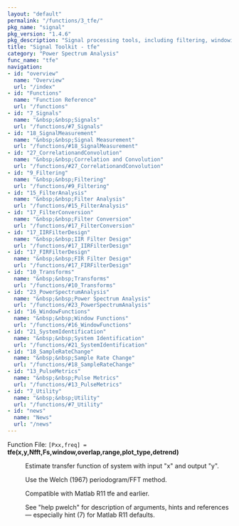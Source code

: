 ```yaml
---
layout: "default"
permalink: "/functions/3_tfe/"
pkg_name: "signal"
pkg_version: "1.4.6"
pkg_description: "Signal processing tools, including filtering, windowing and display functions."
title: "Signal Toolkit - tfe"
category: "Power Spectrum Analysis"
func_name: "tfe"
navigation:
- id: "overview"
  name: "Overview"
  url: "/index"
- id: "Functions"
  name: "Function Reference"
  url: "/functions"
- id: "7_Signals"
  name: "&nbsp;&nbsp;Signals"
  url: "/functions/#7_Signals"
- id: "18_SignalMeasurement"
  name: "&nbsp;&nbsp;Signal Measurement"
  url: "/functions/#18_SignalMeasurement"
- id: "27_CorrelationandConvolution"
  name: "&nbsp;&nbsp;Correlation and Convolution"
  url: "/functions/#27_CorrelationandConvolution"
- id: "9_Filtering"
  name: "&nbsp;&nbsp;Filtering"
  url: "/functions/#9_Filtering"
- id: "15_FilterAnalysis"
  name: "&nbsp;&nbsp;Filter Analysis"
  url: "/functions/#15_FilterAnalysis"
- id: "17_FilterConversion"
  name: "&nbsp;&nbsp;Filter Conversion"
  url: "/functions/#17_FilterConversion"
- id: "17_IIRFilterDesign"
  name: "&nbsp;&nbsp;IIR Filter Design"
  url: "/functions/#17_IIRFilterDesign"
- id: "17_FIRFilterDesign"
  name: "&nbsp;&nbsp;FIR Filter Design"
  url: "/functions/#17_FIRFilterDesign"
- id: "10_Transforms"
  name: "&nbsp;&nbsp;Transforms"
  url: "/functions/#10_Transforms"
- id: "23_PowerSpectrumAnalysis"
  name: "&nbsp;&nbsp;Power Spectrum Analysis"
  url: "/functions/#23_PowerSpectrumAnalysis"
- id: "16_WindowFunctions"
  name: "&nbsp;&nbsp;Window Functions"
  url: "/functions/#16_WindowFunctions"
- id: "21_SystemIdentification"
  name: "&nbsp;&nbsp;System Identification"
  url: "/functions/#21_SystemIdentification"
- id: "18_SampleRateChange"
  name: "&nbsp;&nbsp;Sample Rate Change"
  url: "/functions/#18_SampleRateChange"
- id: "13_PulseMetrics"
  name: "&nbsp;&nbsp;Pulse Metrics"
  url: "/functions/#13_PulseMetrics"
- id: "7_Utility"
  name: "&nbsp;&nbsp;Utility"
  url: "/functions/#7_Utility"
- id: "news"
  name: "News"
  url: "/news"
---
```

<dl class="first-deftypefn">
<dt class="deftypefn" id="index-tfe_0028x_002cy_002cNfft_002cFs_002cwindow_002coverlap_002crange_002cplot_005ftype_002cdetrend_0029"><span class="category-def">Function File: </span><span><code class="def-type">[Pxx,freq] =</code> <strong class="def-name">tfe(x,y,Nfft,Fs,window,overlap,range,plot_type,detrend)</strong><a class="copiable-link" href="#index-tfe_0028x_002cy_002cNfft_002cFs_002cwindow_002coverlap_002crange_002cplot_005ftype_002cdetrend_0029"></a></span></dt>
<dd><p>Estimate transfer function of system with input &quot;x&quot; and output &quot;y&quot;.
</p>
<p>Use the Welch (1967) periodogram/FFT method.
</p>
<p>Compatible with Matlab R11 tfe and earlier.
</p>
<p>See &quot;help pwelch&quot; for description of arguments, hints and references
 &mdash; especially hint (7) for Matlab R11 defaults.
 </p></dd></dl>